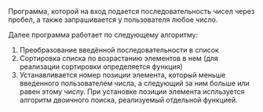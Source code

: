 Программа, которой на вход подается последовательность чисел через пробел, а также запрашивается у пользователя любое число.

Далее программа работает по следующему алгоритму:

1. Преобразование введённой последовательности в список
2. Сортировка списка по возрастанию элементов в нем (для реализации сортировки определяется функция)
3. Устанавливается номер позиции элемента, который меньше введенного пользователем числа, а следующий за ним больше или равен этому числу. При установке позиции элемента испльзуется алгоритм двоичного поиска, реализуемый отдельной функцией.
